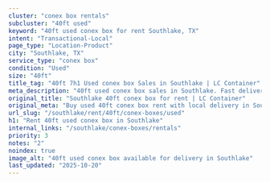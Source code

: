 ```yaml
---
cluster: "conex box rentals"
subcluster: "40ft used"
keyword: "40ft used conex box for rent Southlake, TX"
intent: "Transactional-Local"
page_type: "Location-Product"
city: "Southlake, TX"
service_type: "conex box"
condition: "Used"
size: "40ft"
title_tag: "40ft 7h1 Used conex box Sales in Southlake | LC Container"
meta_description: "40ft used conex box sales in Southlake. Fast delivery, competitive pricing. Serving conex boxes area. Quote ID: QOP. Call (214) 524-4168 for your free quote today."
original_title: "Southlake 40ft conex box for rent | LC Container"
original_meta: "Buy used 40ft conex box rent with local delivery in Southlake, TX. LC Container — local Since 2003. Request a fast quote today."
url_slug: "/southlake/rent/40ft/conex-boxes/used"
h1: "Rent 40ft used conex box in Southlake"
internal_links: "/southlake/conex-boxes/rentals"
priority: 3
notes: "2"
noindex: true
image_alt: "40ft used conex box available for delivery in Southlake"
last_updated: "2025-10-20"
---
```


<!-- TODO: Add unique city/inventory copy, images, and internal links here. -->

